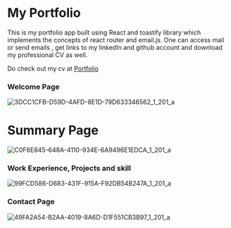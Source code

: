 # My Portfolio
This is my portfolio app built using React and toastify library which implements the concepts of react router and email.js.
One can access mail or send emails , get links to my linkedIn and github account and download my professional CV as well. 

Do check out my cv at [Portfolio](https://chandrimakabiraj.github.io/MyPortfolio/)

### Welcome Page

![3DCC1CFB-D59D-4AFD-8E1D-79D633346562_1_201_a](https://github.com/ChandrimaKabiraj/MyPortfolio/assets/90623273/a95f51c8-c05c-49ce-a15a-dbc4049a3976)

# Summary Page
![C0F6E845-648A-4110-934E-6A9496E1EDCA_1_201_a](https://github.com/ChandrimaKabiraj/MyPortfolio/assets/90623273/26f77427-d8f0-4e08-a01f-14ef997720f9)

### Work Experience, Projects and skill
![99FCD586-D683-431F-915A-F92DB54B247A_1_201_a](https://github.com/ChandrimaKabiraj/MyPortfolio/assets/90623273/c44e3510-2bd3-4767-b30c-99e1831cf754)

### Contact Page

![49FA2A54-B2AA-4019-8A6D-D1F551CB3B97_1_201_a](https://github.com/ChandrimaKabiraj/MyPortfolio/assets/90623273/f82f289d-188a-486f-857d-cf9a0abf874f)
